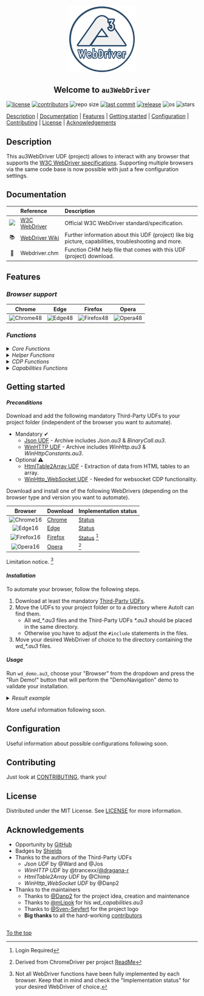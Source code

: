 #####

<p align="center">
    <img src="images/icon.png" width="176" />
    <h2 align="center">Welcome to <code>au3WebDriver</code></h2>
</p>

[![license](https://img.shields.io/badge/license-MIT-ff69b4.svg?style=flat-square&logo=spdx)][license]
[![contributors](https://img.shields.io/github/contributors/Danp2/au3WebDriver.svg?style=flat-square&logo=github)][Contributors]
![repo size](https://img.shields.io/github/repo-size/Danp2/au3WebDriver.svg?style=flat-square&logo=github)
[![last commit](https://img.shields.io/github/last-commit/Danp2/au3WebDriver.svg?style=flat-square&logo=github)](https://github.com/Danp2/au3WebDriver/commits/master)
[![release](https://img.shields.io/github/release/Danp2/au3WebDriver.svg?style=flat-square&logo=github)](https://github.com/Danp2/au3WebDriver/releases/latest)
![os](https://img.shields.io/badge/os-windows-yellow.svg?style=flat-square&logo=windows)
![stars](https://img.shields.io/github/stars/Danp2/au3WebDriver?color=blueviolet&logo=reverbnation&logoColor=white&style=flat-square)

[Description](#description) | [Documentation](#documentation) | [Features](#features) | [Getting started](#getting-started) | [Configuration](#configuration) | [Contributing](#contributing) | [License](#license) | [Acknowledgements](#acknowledgements)

## Description

This au3WebDriver UDF (project) allows to interact with any browser that supports the [W3C WebDriver specifications][W3C Webdriver].  Supporting multiple browsers via the same code base is now possible with just a few configuration settings.

## Documentation

|                                                                                                                      | Reference                                                     | Description                                                                                            |
| :---:                                                                                                                | :---                                                          | :---                                                                                                   |
| <img src="https://upload.wikimedia.org/wikipedia/commons/thumb/5/5e/W3C_icon.svg/212px-W3C_icon.svg.png" width="20"> | [W3C WebDriver]             | Official W3C WebDriver standard/specification.                                                         |
| 📚                                                                                                                   | [WebDriver Wiki] | Further information about this UDF (project) like big picture, capabilities, troubleshooting and more. |
| 📖                                                                                                                   | Webdriver.chm                                                 | Function CHM help file that comes with this UDF (project) download.                                    |

## Features

### *Browser support*

| Chrome      | Edge    | Firefox        | Opera      |
|-------------|---------|----------------|------------|
| ![Chrome48] | ![Edge48] | ![Firefox48] | ![Opera48] |

### *Functions*

<details>
<summary><i>Core Functions</i></summary>
<p>

| Name              | Description                                               |
| :---              | :---                                                      |
| _WD_CreateSession | Request new session from web driver.                      |
| _WD_DeleteSession | Delete existing session.                                  |
| _WD_Status        | Get current web driver state.                             |
| _WD_GetSession    | Get details on existing session.                          |
| _WD_Timeouts      | Set or retrieve the session timeout parameters.           |
| _WD_Navigate      | Navigate to the designated URL.                           |
| _WD_Action        | Perform various interactions with the web driver session. |
| _WD_Window        | Perform interactions related to the current window.       |
| _WD_FindElement   | Find element(s) by designated strategy.                   |
| _WD_ElementAction | Perform action on desginated element.                     |
| _WD_ExecuteScript | Execute Javascipt commands.                               |
| _WD_Alert         | Respond to user prompt.                                   |
| _WD_GetSource     | Get page source.                                          |
| _WD_Cookies       | Gets, sets, or deletes the session's cookies.             |
| _WD_Option        | Sets and get options for the web driver UDF.              |
| _WD_Startup       | Launch the designated web driver console app.             |
| _WD_Shutdown      | Kill the web driver console app.                          |

<p>
</details>

<details>
<summary><i>Helper Functions</i></summary>
<p>

| Name                    | Description                                                                |
| :---                    | :---                                                                       |
| _WD_NewTab              | Create new tab in current browser session.                                 |
| _WD_Attach              | Attach to existing browser tab.                                            |
| _WD_LinkClickByText     | Simulate a mouse click on a link with text matching the provided string.   |
| _WD_WaitElement         | Wait for an element in the current tab before returning.                   |
| _WD_GetMouseElement     | Retrieves reference to element below mouse pointer.                        |
| _WD_GetElementFromPoint | Retrieves reference to element at specified point.                         |
| _WD_LastHTTPResult      | Return the result of the last WinHTTP request.                             |
| _WD_GetFrameCount       | Returns the number of frames/iframes in the current document context.      |
| _WD_IsWindowTop         | Returns a boolean of the session being at the top level, or in a frame(s). |
| _WD_FrameEnter          | Enter the specified frame.                                                 |
| _WD_FrameLeave          | Leave the current frame, to its parent.                                    |
| _WD_HighlightElement    | Highlights the specified element.                                          |
| _WD_HighlightElements   | Highlights the specified elements.                                         |
| _WD_LoadWait            | Wait for a browser page load to complete before returning.                 |
| _WD_Screenshot          | Takes a screenshot of the Window or Element.                               |
| _WD_PrintToPDF          | Print the current tab in paginated PDF format.                             |
| _WD_jQuerify            | Inject jQuery library into current session.                                |
| _WD_ElementOptionSelect | Find and click on an option from a Select element.                         |
| _WD_ElementSelectAction | Perform action on desginated Select element.                               |
| _WD_ConsoleVisible      | Control visibility of the webdriver console app.                           |
| _WD_GetShadowRoot       | Retrieves the shadow root of an element.                                   |
| _WD_SelectFiles         | Select files for uploading to a website.                                   |
| _WD_IsLatestRelease     | Compares local UDF version to latest release on Github.                    |
| _WD_UpdateDriver        | Replace web driver with newer version, if available.                       |
| _WD_GetBrowserVersion   | Get version number of specified browser.                                   |
| _WD_GetWebDriverVersion | Get version number of specifed webdriver.                                  |
| _WD_DownloadFile        | Download file and save to disk.                                            |
| _WD_SetTimeouts         | User friendly function to set webdriver session timeouts.                  |
| _WD_GetElementById      | Locate element by id.                                                      |
| _WD_GetElementByName    | Locate element by name.                                                    |
| _WD_SetElementValue     | Set value of designated element.                                           |
| _WD_ElementActionEx     | Perform advanced action on desginated element.                             |
| _WD_GetTable            | Return all elements of a table.                                            |
| _WD_IsFullScreen        | Return a boolean indicating if the session is in full screen mode.         |
| _WD_GetDevicePixelRatio | Returns an integer indicating the DevicePixelRatio.                        |
| _WD_CheckContext        | Check if browser context is still valid.                                   |
| _WD_JsonActionKey       | Formats keyboard "action" strings for use in _WD_Action                    |
| _WD_JsonActionPointer   | Formats pointer "action" strings for use in _WD_Action                     |
| _WD_JsonActionPause     | Formats pause "action" strings for use in _WD_Action                       |
| _WD_JsonCookie          | Formats "cookie" JSON strings for use in _WD_Cookies.                      |

<p>
</details>

<details>
<summary><i>CDP Functions</i></summary>
<p>

| Name                  | Description                                     |
| :---                  | :---                                            |
| _WD_CDPExecuteCommand | Execute CDP command.                            |
| _WD_CDPGetSettings    | Retrieve CDP related settings from the browser. |

<p>
</details>

<details>
<summary><i>Capabilities Functions</i></summary>
<p>

| Name                    | Description                      |
| :---                    | :---                             |
| _WD_CapabilitiesStartup | Start new Capabilities build     |
| _WD_CapabilitiesAdd     | Add capablitities to JSON string |
| _WD_CapabilitiesGet     | Get the JSON string              |
| _WD_CapabilitiesDump    | Dump to console                  |
| _WD_CapabilitiesDisplay | Display the current content      |

<p>
</details>

## Getting started

#### *Preconditions*

Download and add the following mandatory Third-Party UDFs to your project folder (independent of the browser you want to automate).

- Mandatory ✔
  - [Json UDF] - Archive includes *Json.au3* & *BinaryCall.au3*.
  - [WinHTTP UDF] - Archive includes *WinHttp.au3* & *WinHttpConstants.au3*.
- Optional ⚠
  - [HtmlTable2Array UDF] - Extraction of data from HTML tables to an array.
  - [WinHttp_WebSocket UDF] - Needed for websocket CDP functionality.

Download and install one of the following WebDrivers (depending on the browser type and version you want to automate).

|    Browser   | Download             | Implementation status        |
|:------------:|----------------------|------------------------------|
|  ![Chrome16] | [Chrome][ChromeDL]   | [Status][ChromeStatus]       |
|   ![Edge16]  | [Edge][EdgeDL]       | [Status][EdgeStatus]         |
| ![Firefox16] | [Firefox][FirefoxDL] | [Status][FirefoxStatus] [^1] |
|  ![Opera16]  | [Opera][OperaDL]     | [^2]                         |

Limitation notice. [^3]

[^1]: Login Required
[^2]: Derived from ChromeDriver per project [ReadMe][Opera ReadMe]
[^3]: Not all WebDriver functions have been fully implemented by each browser. Keep that in mind and check the "Implementation status" for your desired WebDriver of choice.

#### *Installation*

To automate your browser, follow the following steps.

1. Download at least the mandatory [Third-Party UDFs](#preconditions).
2. Move the UDFs to your project folder or to a directory where AutoIt can find them.
    - All *wd_\*.au3* files and the Third-Party UDFs *\*.au3* should be placed in the same directory.
    - Otherwise you have to adjust the `#include` statements in the files.
3. Move your desired WebDriver of choice to the directory containing the *wd_\*.au3* files.

#### *Usage*

Run `wd_demo.au3`, choose your "Browser" from the dropdown and press the "Run Demo!" button that will perform the "DemoNavigation" demo to validate your installation.

<details>
<summary><i>Result example</i></summary>

In case you use Firefox, the result should look similar to this:

``` log
1577745813519   geckodriver     DEBUG   Listening on 127.0.0.1:4444
1577745813744   webdriver::server       DEBUG   -> POST /session {"capabilities": {"alwaysMatch": {"browserName": "firefox", "acceptInsecureCerts":true}}}
1577745813746   geckodriver::capabilities       DEBUG   Trying to read firefox version from ini files
1577745813747   geckodriver::capabilities       DEBUG   Found version 71.0
1577745813757   mozrunner::runner       INFO    Running command: "C:\\Program Files\\Mozilla Firefox\\firefox.exe" "-marionette" "-foreground" "-no-remote" "-profile" "C:\\ ...
1577745813783   geckodriver::marionette DEBUG   Waiting 60s to connect to browser on 127.0.0.1:55184
1577745817392   geckodriver::marionette DEBUG   Connection to Marionette established on 127.0.0.1:55184.
1577745817464   webdriver::server       DEBUG   <- 200 OK {"value":{"sessionId":"925641bf-6c5d-4fe2-a985-02de9b1c7c74","capabilities":"acceptInsecureCerts":true,"browserName":"firefox", ...
```

</details>

More useful information following soon.

## Configuration

Useful information about possible configurations following soon.<br>

## Contributing

Just look at [CONTRIBUTING], thank you!

## License

Distributed under the MIT License. See [LICENSE] for more information.

## Acknowledgements

- Opportunity by [GitHub](https://github.com)
- Badges by [Shields](https://shields.io)
- Thanks to the authors of the Third-Party UDFs
  - *Json UDF* by @Ward and @Jos
  - *WinHTTP UDF* by @trancexx/[@dragana-r](https://github.com/dragana-r)
  - *HtmlTable2Array UDF* by @Chimp
  - *WinHttp_WebSocket UDF* by @Danp2
- Thanks to the maintainers
  - Thanks to [@Danp2](https://github.com/Danp2) for the project idea, creation and maintenance
  - Thanks to [@mLipok](https://github.com/mLipok) for his *wd_capabilities.au3*
  - Thanks to [@Sven-Seyfert](https://github.com/Sven-Seyfert) for the project logo
  - **Big thanks** to all the hard-working [contributors]

##

[To the top](#)

[Chrome48]: https://raw.githubusercontent.com/alrra/browser-logos/main/src/chrome/chrome_48x48.png
[Chrome16]: https://raw.githubusercontent.com/alrra/browser-logos/main/src/chrome/chrome_16x16.png
[Edge48]: https://raw.githubusercontent.com/alrra/browser-logos/main/src/edge/edge_48x48.png
[Edge16]: https://raw.githubusercontent.com/alrra/browser-logos/main/src/edge/edge_16x16.png
[Firefox48]: https://raw.githubusercontent.com/alrra/browser-logos/main/src/firefox/firefox_48x48.png
[Firefox16]: https://raw.githubusercontent.com/alrra/browser-logos/main/src/firefox/firefox_16x16.png
[Opera48]: https://raw.githubusercontent.com/alrra/browser-logos/main/src/opera/opera_48x48.png
[Opera16]: https://raw.githubusercontent.com/alrra/browser-logos/main/src/opera/opera_16x16.png
[ChromeDL]: https://sites.google.com/chromium.org/driver/downloads
[ChromeStatus]: https://chromium.googlesource.com/chromium/src/+/master/docs/chromedriver_status.md
[EdgeStatus]: https://docs.microsoft.com/en-us/microsoft-edge/webdriver-chromium/
[EdgeDL]: https://developer.microsoft.com/en-us/microsoft-edge/tools/webdriver/
[FirefoxStatus]: https://developer.mozilla.org/en-US/docs/Mozilla/QA/Marionette/WebDriver/status
[FirefoxDL]: https://github.com/mozilla/geckodriver/releases/latest
[OperaDL]: https://github.com/operasoftware/operachromiumdriver/releases/latest
[License]: https://github.com/Danp2/au3WebDriver/blob/master/LICENSE
[Contributors]: https://github.com/Danp2/au3WebDriver/graphs/contributors
[W3C WebDriver]: https://www.w3.org/TR/webdriver/
[WebDriver Wiki]: https://www.autoitscript.com/wiki/WebDriver
[Opera ReadMe]: https://github.com/operasoftware/operachromiumdriver/blob/master/README.md
[Json UDF]: https://www.autoitscript.com/forum/topic/148114-a-non-strict-json-udf-jsmn
[WinHTTP UDF]: https://github.com/dragana-r/autoit-winhttp/releases/latest
[HtmlTable2Array UDF]: https://www.autoitscript.com/forum/topic/167679-read-data-from-html-tables-from-raw-html-source/
[WinHttp_WebSocket UDF]: https://github.com/Danp2/autoit-websocket
[CONTRIBUTING]: https://github.com/Danp2/au3WebDriver/blob/master/docs/CONTRIBUTING.md
